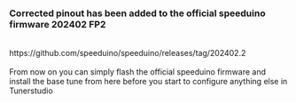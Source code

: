 ### Corrected pinout has been added to the official speeduino firmware 202402 FP2<br/>
<br/>
https://github.com/speeduino/speeduino/releases/tag/202402.2<br/>
<br/>
From now on you can simply flash the official speeduino firmware and install the base tune from here before you start to configure anything else in Tunerstudio<br/>
